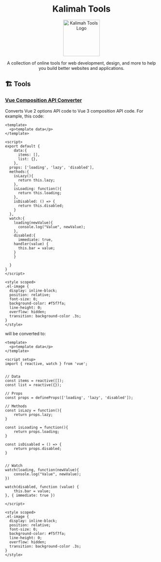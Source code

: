 <h1 align="center">Kalimah Tools</h1>
<p align="center">
<img src="https://raw.githubusercontent.com/kalimah-apps/tools/main/public/logo.svg" width="120" alt="Kalimah Tools Logo">
</p>
<p align="center">
A collection of online tools for web development, design, and more to help you build better websites and applications.
</p>

## 🏗️ Tools
### [Vue Composition API Converter](https://tools.kalimah-apps.com/vue-composition-converter/info.html)
Converts Vue 2 options API code to Vue 3 composition API code. For example, this code:
```vue
<template>
  <p>template data</p>
</template>

<script>
export default {
	data:{
      items: [],
      list: {},
    },
  props: ['loading', 'lazy', 'disabled'],
  methods:{
  	isLazy(){
      return this.lazy;
    },
    isLoading: function(){
      return this.loading;
    },
    isDisabled: () => {
      return this.disabled;
    }
  },
  watch:{
    loading(newValue){
      console.log("Value", newValue);
    },
    disabled:{
      immediate: true,
    handler(value) {
      this.bar = value;
    }
    }

  }
}
</script>

<style scoped>
.el-image {
  display: inline-block;
  position: relative;
  font-size: 0;
  background-color: #f5f7fa;
  line-height: 0;
  overflow: hidden;
  transition: background-color .3s;
}
</style>
```
will be converted to:
```vue
<template>
  <p>template data</p>
</template>

<script setup>
import { reactive, watch } from 'vue';


// Data
const items = reactive([]);
const list = reactive({});

// Props
const props = defineProps(['loading', 'lazy', 'disabled']);

// Methods
const isLazy = function(){
	return props.lazy;
}

const isLoading = function(){
	return props.loading;
}

const isDisabled = () => {
	return props.disabled;
}


// Watch
watch(loading, function(newValue){
	console.log("Value", newValue);
})

watch(disabled, function (value) {
	this.bar = value;
}, { immediate: true })

</script>

<style scoped>
.el-image {
  display: inline-block;
  position: relative;
  font-size: 0;
  background-color: #f5f7fa;
  line-height: 0;
  overflow: hidden;
  transition: background-color .3s;
}
</style>
```